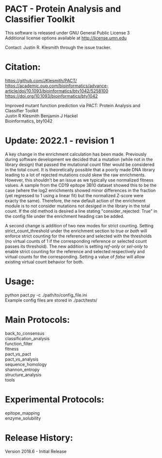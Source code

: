 # PACT - Protein Analysis and Classifier Toolkit<br />

This software is released under GNU General Public License 3<br/>
Additional license options available at http://license.umn.edu<br/>

Contact: Justin R. Klesmith through the issue tracker.<br/>
# Citation:<br/>
https://github.com/JKlesmith/PACT/<br/>
https://academic.oup.com/bioinformatics/advance-article/doi/10.1093/bioinformatics/bty1042/5258100<br/>
https://doi.org/10.1093/bioinformatics/bty1042<br/>

Improved mutant function prediction via PACT: Protein Analysis and Classifier Toolkit <br/>
Justin R Klesmith  Benjamin J Hackel<br/>
Bioinformatics, bty1042<br/>

# Update: 2022.1 - revision 1
A key change in the enrichment calculation has been made. Previously during software development we decided that a mutation (while not in the library design) that passed the mutational count filter would be considered in the total count. It is theoretically possible that a poorly made DNA library leading to a lot of rejected mutations could skew the raw enrichments. However, this shouldn't be an issue as we typically use normalized fitness values. A sample from the CD19 epitope 3B10 dataset showed this to be the case (where the log2 enrichments showed minor differences in the fraction (yet regressed to 1 using a linear fit) but the normalized Z-score were exacty the same). Therefore, the new default action of the enrichment module is to not consider mutations not desiged in the library in the total count. If the old method is desired a line stating "consider_rejected: True" in the config file under the enrichment heading can be added.<br />

A second change is addition of two new modes for strict counting. Setting strict_count_threshold under the enrichment section to <i>true</i> or <i>both</i> will enforce strict counting for the reference and selected with the thresholds (no virtual counts of 1 if the corresponding reference or selected count passes its threshold). The new addition is setting <i>ref-only</i> or <i>sel-only</i> to enable strict counting for the reference and selected respectively and virtual counts for the corresponding. Setting a value of <i>false</i> will allow existing virtual count behavior for both.

# Usage:<br />
python pact.py -c ./path/to/config_file.ini<br/>
Example config files are stored in ./pact/tests/

# Main Protocols:<br />
back_to_consensus<br />
classification_analysis<br />
function_filter<br />
fitness<br />
pact_vs_pact<br />
pact_vs_analysis<br />
sequence_homology<br />
shannon_entropy<br />
structure_analysis<br />
tools<br />

# Experimental Protocols:<br />
epitope_mapping<br />
enzyme_solubility<br />

# Release History:<br/>
Version 2018.6 - Initial Release<br/>
